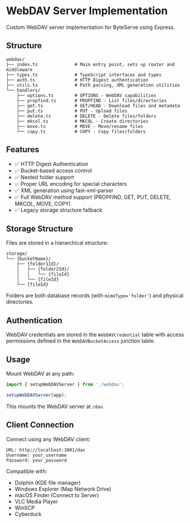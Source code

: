 # WebDAV Server Implementation

Custom WebDAV server implementation for ByteServe using Express.

## Structure

```
webdav/
├── index.ts              # Main entry point, sets up router and middleware
├── types.ts              # TypeScript interfaces and types
├── auth.ts               # HTTP Digest authentication
├── utils.ts              # Path parsing, XML generation utilities
└── handlers/
    ├── options.ts        # OPTIONS - WebDAV capabilities
    ├── propfind.ts       # PROPFIND - List files/directories
    ├── get.ts            # GET/HEAD - Download files and metadata
    ├── put.ts            # PUT - Upload files
    ├── delete.ts         # DELETE - Delete files/folders
    ├── mkcol.ts          # MKCOL - Create directories
    ├── move.ts           # MOVE - Move/rename files
    └── copy.ts           # COPY - Copy files/folders
```

## Features

- ✅ HTTP Digest Authentication
- ✅ Bucket-based access control
- ✅ Nested folder support
- ✅ Proper URL encoding for special characters
- ✅ XML generation using fast-xml-parser
- ✅ Full WebDAV method support (PROPFIND, GET, PUT, DELETE, MKCOL, MOVE, COPY)
- ✅ Legacy storage structure fallback

## Storage Structure

Files are stored in a hierarchical structure:

```
storage/
└── {bucketName}/
    ├── {folder1Id}/
    │   ├── {folder2Id}/
    │   │   └── {fileId}
    │   └── {fileId}
    └── {fileId}
```

Folders are both database records (with `mimeType='folder'`) and physical directories.

## Authentication

WebDAV credentials are stored in the `WebDAVCredential` table with access permissions defined in the `WebDAVBucketAccess` junction table.

## Usage

Mount WebDAV at any path:

```typescript
import { setupWebDAVServer } from './webdav';

setupWebDAVServer(app);
```

This mounts the WebDAV server at `/dav`.

## Client Connection

Connect using any WebDAV client:

```
URL: http://localhost:3001/dav
Username: your_username
Password: your_password
```

Compatible with:
- Dolphin (KDE file manager)
- Windows Explorer (Map Network Drive)
- macOS Finder (Connect to Server)
- VLC Media Player
- WinSCP
- Cyberduck
